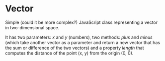 # Vector

Simple (could it be more complex?) JavaScript class representing a vector in two-dimensional space.

It has two parameters: *x* and *y* (numbers), two methods: *plus* and *minus* (which take another vector as a parameter and return a new vector that has the sum or difference of the two vectors) and a property *length* that computes the distance of the point (x, y) from the origin (0, 0).
